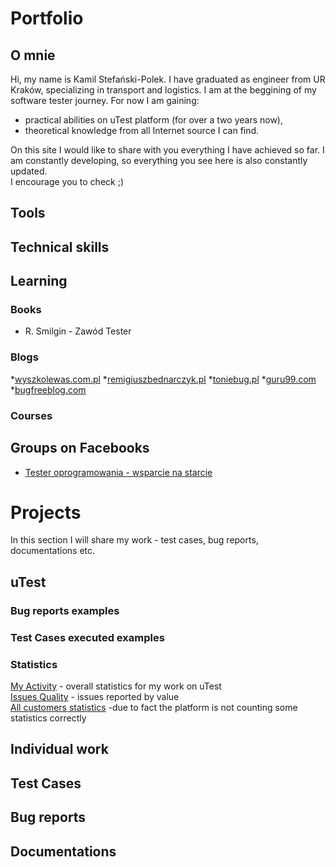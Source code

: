 # Portfolio


## O mnie
Hi, my name is Kamil Stefański-Polek. I have graduated as engineer from UR Kraków, specializing in transport and logistics. 
I am at the beggining of my software tester journey. 
For now I am gaining:
* practical abilities on uTest platform (for over a two years now),
* theoretical knowledge from all Internet source I can find.

On this site I would like to share with you everything I have achieved so far.
I am constantly developing, so everything you see here is also constantly updated. <br>
I encourage you to check ;)

## Tools


## Technical skills
## Learning
### Books   
* R. Smilgin - Zawód Tester
### Blogs 
*[wyszkolewas.com.pl](https://www.wyszkolewas.com.pl/)
*[remigiuszbednarczyk.pl](https://remigiuszbednarczyk.pl/)
*[toniebug.pl](https://www.toniebug.pl/)
*[guru99.com](https://www.guru99.com/software-testing.html)
*[bugfreeblog.com](https://bugfreeblog.com/)
### Courses

## Groups on Facebooks
* [Tester oprogramowania - wsparcie na starcie](https://www.facebook.com/groups/testeroprogramowania/)

# Projects
In this section I will share my work - test cases, bug reports, documentations etc.

## uTest

### Bug reports examples

### Test Cases executed examples

### Statistics
[My Activity](https://drive.google.com/file/d/1ZHX3TRorr9zxRpGSzjG_ysvG1AFbRbDe/view) - overall statistics for my work on uTest <br>
[Issues Quality](https://drive.google.com/file/d/1U6AfEMh9G0U1Pyqd8XrCFSC1PJG7qpir/view) - issues reported by value <br>
[All customers statistics](https://docs.google.com/spreadsheets/d/1QV2zdMfI_xx_1SRSFBXciHrlgcq-FshKVUK7tVQRifY/edit#gid=0) -due to fact the platform is not counting some statistics correctly



## Individual work

## Test Cases


## Bug reports


## Documentations
